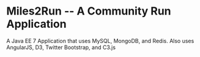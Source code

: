 Miles2Run -- A Community Run Application
=============
A Java EE 7 Application that uses MySQL, MongoDB, and Redis. Also uses AngularJS, D3, Twitter Bootstrap, and C3.js
